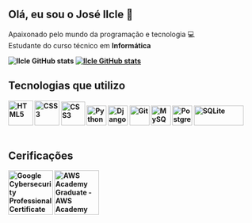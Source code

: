## Olá, eu sou o José Ilcle 👋
Apaixonado pelo mundo da programação e tecnologia 💻<br>
Estudante do curso técnico em <b>Informática<b>

![Ilcle GitHub stats](https://github-readme-stats.vercel.app/api?username=JoseIlcle14&show_icons=true&theme=radical)
[![Ilcle GitHub stats](https://github-readme-stats.vercel.app/api/top-langs/?username=JoseIlcle14&layout=compact)](https://github.com/JoseIlcle14/github-readme-stats)

## Tecnologias que utilizo
<div dir="auto">
   <a href="https://www.w3.org/TR/html5/" title="HML5" rel="nofollow"><img src="https://github.com/get-icon/geticon/raw/master/icons/html-5.svg" alt="HTML5" width="50px" height="50px" style="max-width: 100%;"></a>
  <a href="https://www.w3.org/TR/CSS/" title="CSS3" rel="nofollow"><img src="https://github.com/get-icon/geticon/raw/master/icons/css-3.svg" alt="CSS3" width="50px" height="50px" style="max-width: 100%;"></a>
   <a href="https://www.w3.org/TR/CSS/" title="CSS3" rel="nofollow"><img src="https://github.com/get-icon/geticon/raw/master/icons/javascript.svg" alt="CSS3" width="48px" height="48px" style="max-width: 100%;"></a>
  <a href="https://www.python.org/" title="Python" rel="nofollow"><img src="https://github.com/get-icon/geticon/raw/master/icons/python.svg" alt="Python" width="40px" height="40px" style="max-width: 100%;"></a>
  <a href="https://www.djangoproject.com/" title="Django" rel="nofollow"><img src="https://github.com/get-icon/geticon/raw/master/icons/django.svg" alt="Django" width="40px" height="40px" style="max-width: 100%;"></a>
  <a href="https://git-scm.com/" title="Git" rel="nofollow"><img src="https://github.com/get-icon/geticon/raw/master/icons/git-icon.svg" alt="Git" width="40px" height="40px" style="max-width: 100%;"></a>
  <a href="https://dev.mysql.com/" title="MySQL" rel="nofollow"><img src="https://github.com/get-icon/geticon/raw/master/icons/mysql.svg" alt="MySQL" width="40px" height="40px" style="max-width: 100%;"></a>
  <a href="https://www.postgresql.org/" title="PostgreSQL" rel="nofollow"><img src="https://github.com/get-icon/geticon/raw/master/icons/postgresql.svg" alt="PostgreSQL" width="40px" height="40px" style="max-width: 100%;"></a>
   <a href="http://www.w3.org/2000/svg" title="SQLite" rel="nofollow"><img src="https://github.com/get-icon/geticon/blob/master/icons/sqlite.svg?short_path=399b812" alt="SQLite" width="100px" height="40px" style="max-width: 150%;"></a>
</div>
</div> <br>

 ## Cerificações
 <img src="https://images.credly.com/images/0bf0f2da-a699-4c82-82e2-56dcf1f2e1c7/image.png" title="Google Cybersecurity Professional Certificate V2" width="90px" height="90px" style="max-width: 150%;" ></img>
<img src="https://images.credly.com/size/340x340/images/73e4a58b-a8ef-41a3-a7db-9183dd269882/image.png" title="AWS Academy Graduate - AWS Academy Cloud Foundations" width="90px" height="90px" style="max-width: 150%;" ></img>



